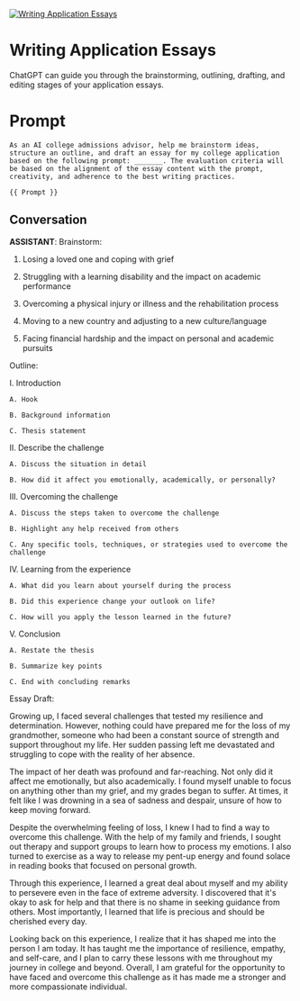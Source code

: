 
[![Writing Application Essays](https://flow-prompt-covers.s3.us-west-1.amazonaws.com/icon/cute/cute_1.png)]()
# Writing Application Essays 
ChatGPT can guide you through the brainstorming, outlining, drafting, and editing stages of your application essays. 

# Prompt

```
As an AI college admissions advisor, help me brainstorm ideas, structure an outline, and draft an essay for my college application based on the following prompt: _______. The evaluation criteria will be based on the alignment of the essay content with the prompt, creativity, and adherence to the best writing practices.

{{ Prompt }}
```

## Conversation

**ASSISTANT**: Brainstorm:



1. Losing a loved one and coping with grief

2. Struggling with a learning disability and the impact on academic performance

3. Overcoming a physical injury or illness and the rehabilitation process

4. Moving to a new country and adjusting to a new culture/language

5. Facing financial hardship and the impact on personal and academic pursuits



Outline:

I. Introduction

    A. Hook 

    B. Background information 

    C. Thesis statement 



II. Describe the challenge 

    A. Discuss the situation in detail

    B. How did it affect you emotionally, academically, or personally?

 

III. Overcoming the challenge 

    A. Discuss the steps taken to overcome the challenge 

    B. Highlight any help received from others 

    C. Any specific tools, techniques, or strategies used to overcome the challenge 



IV. Learning from the experience 

    A. What did you learn about yourself during the process 

    B. Did this experience change your outlook on life?

    C. How will you apply the lesson learned in the future?



V. Conclusion 

    A. Restate the thesis 

    B. Summarize key points 

    C. End with concluding remarks 



Essay Draft:



Growing up, I faced several challenges that tested my resilience and determination. However, nothing could have prepared me for the loss of my grandmother, someone who had been a constant source of strength and support throughout my life. Her sudden passing left me devastated and struggling to cope with the reality of her absence.



The impact of her death was profound and far-reaching. Not only did it affect me emotionally, but also academically. I found myself unable to focus on anything other than my grief, and my grades began to suffer. At times, it felt like I was drowning in a sea of sadness and despair, unsure of how to keep moving forward.



Despite the overwhelming feeling of loss, I knew I had to find a way to overcome this challenge. With the help of my family and friends, I sought out therapy and support groups to learn how to process my emotions. I also turned to exercise as a way to release my pent-up energy and found solace in reading books that focused on personal growth.



Through this experience, I learned a great deal about myself and my ability to persevere even in the face of extreme adversity. I discovered that it's okay to ask for help and that there is no shame in seeking guidance from others. Most importantly, I learned that life is precious and should be cherished every day.



Looking back on this experience, I realize that it has shaped me into the person I am today. It has taught me the importance of resilience, empathy, and self-care, and I plan to carry these lessons with me throughout my journey in college and beyond.  Overall, I am grateful for the opportunity to have faced and overcome this challenge as it has made me a stronger and more compassionate individual.


